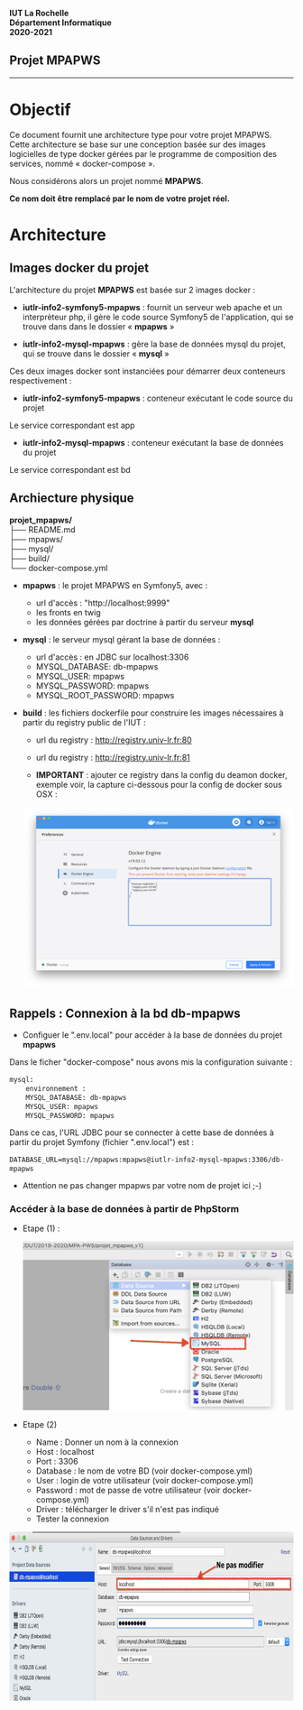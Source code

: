 **IUT La Rochelle**   
**Département Informatique**   
**2020-2021**

**Projet MPAPWS**   
--- 
--- 
# Objectif 

Ce document fournit une architecture type pour votre projet MPAPWS. Cette architecture se base sur une conception basée sur des images logicielles de type docker gérées par le programme de composition des services, nommé « docker-compose ». 

Nous considérons alors un projet nommé **MPAPWS**. 

**Ce nom doit être remplacé par le nom de votre projet réel.** 


# Architecture

## Images docker du projet 

L'architecture du projet **MPAPWS** est basée sur 2 images docker :
* **iutlr-info2-symfony5-mpapws** : fournit un serveur web apache et un interprèteur php, il gère le code source Symfony5 de l'application, qui se trouve dans dans le dossier « **mpapws** »

* **iutlr-info2-mysql-mpapws** : gère la base de données mysql du projet, qui se trouve dans le dossier « **mysql** »

Ces deux images docker sont instanciées pour démarrer deux conteneurs respectivement :    
* **iutlr-info2-symfony5-mpapws** : conteneur exécutant le code source du projet 

Le service correspondant est app 
* **iutlr-info2-mysql-mpapws** : conteneur exécutant la base de données du projet 

Le service correspondant est bd

## Archiecture physique 

**projet_mpapws/**  
├── README.md     
├── mpapws/     
├── mysql/   
├── build/  
└── docker-compose.yml  

* **mpapws** : le projet MPAPWS en Symfony5, avec :
    * url d'accès : "http://localhost:9999" 
    * les fronts en twig
    * les données gérées par doctrine à partir du serveur **mysql**

* **mysql** : le serveur mysql gérant la base de données : 
    * url d'accès : en JDBC sur localhost:3306
    * MYSQL_DATABASE: db-mpapws
    * MYSQL_USER: mpapws
    * MYSQL_PASSWORD: mpapws
    * MYSQL_ROOT_PASSWORD: mpapws

* **build** : les fichiers dockerfile pour construire les images nécessaires à partir du registry public de l'IUT : 
    * url du registry : http://registry.univ-lr.fr:80 

    * url du registry : http://registry.univ-lr.fr:81
    * **IMPORTANT** : ajouter ce registry dans la config du deamon docker, exemple voir, la capture ci-dessous pour la config de docker sous OSX : 
    <div align="center" ><img alt="config registry docker OSX" src="ressources/osx-docker-registry-config.png" width="500" height="(500" /></div>


## Rappels : Connexion à la bd db-mpapws

* Configuer le ".env.local" pour accéder à la base de données du projet **mpapws**

Dans le ficher "docker-compose" nous avons mis la configuration suivante : 
```
mysql:
    environnement :
    MYSQL_DATABASE: db-mpapws
    MYSQL_USER: mpapws
    MYSQL_PASSWORD: mpapws
```
Dans ce cas, l'URL JDBC pour se connecter à cette base de données à partir du projet Symfony (fichier ".env.local") est : 
```
DATABASE_URL=mysql://mpapws:mpapws@iutlr-info2-mysql-mpapws:3306/db-mpapws
```
* Attention ne pas changer mpapws par votre nom de projet ici ;-)

### Accéder à la base de données à partir de PhpStorm 

- Etape (1) :
  <div align="center" ><img alt="config registry docker OSX" src="ressources/dbconfig01.png" width="600" height="300" /></div>

- Etape (2)
    - Name : Donner un nom à la connexion
    - Host : localhost 
    - Port : 3306 
    - Database : le nom de votre BD (voir docker-compose.yml)
    - User : login de votre utilisateur (voir docker-compose.yml)
    - Password : mot de passe de votre utilisateur (voir docker-compose.yml)
    - Driver : télécharger le driver s'il n'est pas indiqué
    - Tester la connexion 
<div align="center" ><img alt="config registry docker OSX" src="ressources/dbconfig02.png" width="650" height="300" /></div>



